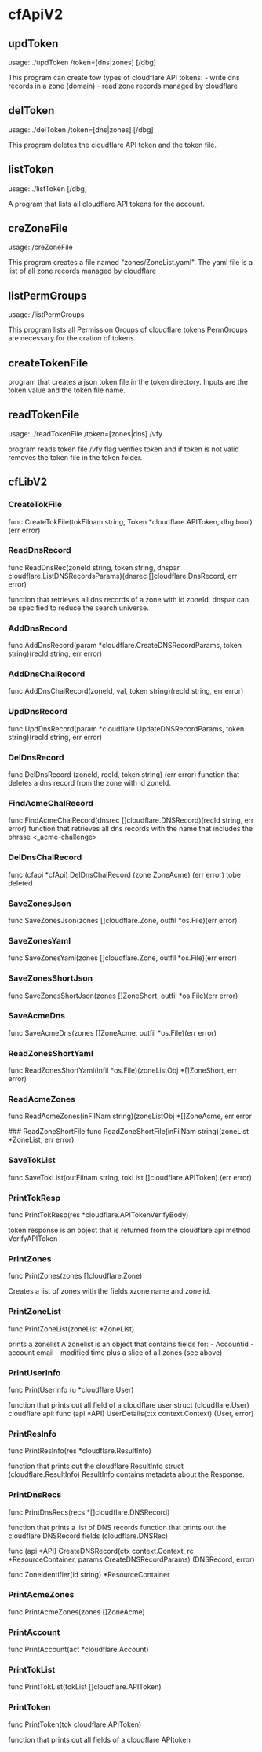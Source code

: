 # cfApiV2

## updToken

usage: ./updToken /token=[dns|zones] [/dbg]

This program can create tow types of cloudflare API tokens:
	- write dns records in a zone (domain)
	- read zone records managed by cloudflare

## delToken

usage: ./delToken /token=[dns|zones] [/dbg]

This program deletes the cloudflare API token and the token file.

## listToken

usage: ./listToken [/dbg]

A program that lists all cloudflare API tokens for the account.

## creZoneFile

usage: /creZoneFile

This program creates a file named "zones/ZoneList.yaml".
The yaml file is a list of all zone records managed by cloudflare

## listPermGroups

usage: /listPermGroups

This program lists all Permission Groups of cloudflare tokens
PermGroups are necessary for the cration of tokens.

## createTokenFile

program that creates a json token file in the token directory.
Inputs are the token value and the token file name.

## readTokenFile

usage: ./readTokenFile /token=[zones|dns] /vfy

program reads token file
/vfy flag verifies token and if token is not valid removes the token file in the token folder.


## cfLibV2

### CreateTokFile
func CreateTokFile(tokFilnam string, Token *cloudflare.APIToken, dbg bool) (err error)

### ReadDnsRecord
func ReadDnsRec(zoneId string, token string, dnspar cloudflare.ListDNSRecordsParams)(dnsrec []cloudflare.DnsRecord, err error)

function that retrieves all dns records of a zone with id zoneId.
dnspar can be specified to reduce the search universe.

### AddDnsRecord
func AddDnsRecord(param *cloudflare.CreateDNSRecordParams, token string)(recId string, err error)

### AddDnsChalRecord
func AddDnsChalRecord(zoneId, val, token string)(recId string, err error)

### UpdDnsRecord
func UpdDnsRecord(param *cloudflare.UpdateDNSRecordParams, token string)(recId string, err error)

### DelDnsRecord
func DelDnsRecord (zoneId, recId, token string) (err error)
function that deletes a dns record from the zone with id zoneId.

### FindAcmeChalRecord
func FindAcmeChalRecord(dnsrec []cloudflare.DNSRecord)(recId string, err error)
function that retrieves all dns records with the name that includes the phrase <_acme-challenge>

### DelDnsChalRecord
func (cfapi *cfApi) DelDnsChalRecord (zone ZoneAcme) (err error)
tobe deleted

### SaveZonesJson
func SaveZonesJson(zones []cloudflare.Zone, outfil *os.File)(err error)

### SaveZonesYaml
func SaveZonesYaml(zones []cloudflare.Zone, outfil *os.File)(err error)

### SaveZonesShortJson
func SaveZonesShortJson(zones []ZoneShort, outfil *os.File)(err error)

### SaveAcmeDns
func SaveAcmeDns(zones []ZoneAcme, outfil *os.File)(err error)

### ReadZonesShortYaml
func ReadZonesShortYaml(infil *os.File)(zoneListObj *[]ZoneShort, err error)

### ReadAcmeZones
func ReadAcmeZones(inFilNam string)(zoneListObj *[]ZoneAcme, err error

### ReadZoneShortFile
func ReadZoneShortFile(inFilNam string)(zoneList *ZoneList, err error)

### SaveTokList
func SaveTokList(outFilnam string, tokList []cloudflare.APIToken) (err error)

### PrintTokResp
func PrintTokResp(res *cloudflare.APITokenVerifyBody)

token response is an object that is returned from the cloudflare api method VerifyAPIToken

### PrintZones
func PrintZones(zones []cloudflare.Zone)

Creates a list of zones with the fields xzone name and zone id.

### PrintZoneList
func PrintZoneList(zoneList *ZoneList)

prints a zonelist 
A zonelist is an object that contains fields for:
	- Accountid
	- account email
	- modified time
plus a slice of all zones (see above)

### PrintUserInfo
func PrintUserInfo (u *cloudflare.User)

function that prints out all field of a cloudflare user struct (cloudflare.User)
cloudflare api: func (api *API) UserDetails(ctx context.Context) (User, error)

### PrintResInfo
func PrintResInfo(res *cloudflare.ResultInfo)

function that prints out the cloudflare ResultInfo struct (cloudflare.ResultInfo)
ResultInfo contains metadata about the Response.

### PrintDnsRecs
func PrintDnsRecs(recs *[]cloudflare.DNSRecord)

function that prints a list of DNS records
function that prints out the cloudflare DNSRecord fields (cloudflare.DNSRec)

func (api *API) CreateDNSRecord(ctx context.Context, rc *ResourceContainer, params CreateDNSRecordParams) (DNSRecord, error)


func ZoneIdentifier(id string) *ResourceContainer

### PrintAcmeZones
func PrintAcmeZones(zones []ZoneAcme)

### PrintAccount
func PrintAccount(act *cloudflare.Account)

### PrintTokList
func PrintTokList(tokList []cloudflare.APIToken)

### PrintToken
func PrintToken(tok cloudflare.APIToken)

function that prints out all fields of a cloudflare APItoken
